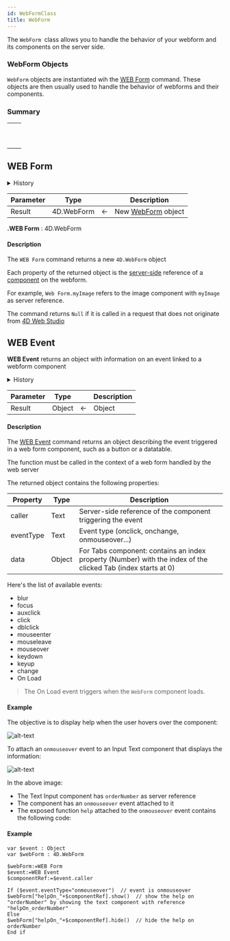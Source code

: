 ```yaml
---
id: WebFormClass
title: WebForm
---
```


The `WebForm `class allows you to handle the behavior of your webform and its components on the server side.

### WebForm Objects

`WebForm` objects are instantiated wih the [WEB Form](#web-form) command. These objects are then usually used to handle the behavior of webforms and their components.

### Summary 
||
|---|
|[<!-- INCLUDE #WEB Form -->](#new)<p>&nbsp;&nbsp;&nbsp;&nbsp;<!-- INCLUDE #4D.WebForm.Summary --> |

## WEB Form

<details><summary>History</summary>
|Version|Changes|
|---|---|
|v19 R3|Added|
</details>

<!-- REF #4D.WebForm.WEB Form.Params -->
|Parameter|Type||Description|
|---------|--- |:---:|------|
|Result|4D.WebForm|<-|New [WebForm](#web-form-object) object
<!-- END REF -->

<!-- REF #4D.WebForm.WEB Form.Syntax -->
**.WEB Form** : 4D.WebForm<!-- END REF -->

#### Description
The `WEB Form` command <!-- REF #4D.WebForm.WEB Form.Summary --> returns a new `4D.WebForm` object<!-- END REF -->

Each property of the returned object is the [server-side](../web-development/web-studio.md#server-side) reference of a [component](web-studio.md#components) on the webform. 

For example, `Web Form.myImage` refers to the image component with `myImage` as server reference.

The command returns `Null` if it is called in a request that does not originate from [4D Web Studio](../web-studio/web-studio.md)
## WEB Event

**WEB Event** <!-- REF #4D.WebForm.WEB Event.Summary --> returns an object with information on an event linked to a webform component<!-- END REF --> 

<details><summary>History</summary>
|Version|Changes|
|---|---|
|v19 R3|Added|
</details>

<!-- REF #4D.WebForm.WEB Form.Params -->
|Parameter|Type||Description|
|---------|--- |:---:|------|
|Result|Object|<-| Object
<!-- END REF -->

#### Description

The [WEB Event](https://doc.4d.com/4dv19R/help/command/en/page1734.html) command returns an object describing the event triggered in a web form component, such as a button or a datatable. 

The function must be called in the context of a web form handled by the web server

The returned object contains the following properties:

| Property | Type | Description |
|----|----|----|
| caller | Text | Server-side reference of the component triggering the event |
| eventType | Text | Event type (onclick, onchange, onmouseover...) |
| data	| Object	| For Tabs component: contains an index property (Number) with the index of the clicked Tab (index starts at 0) |

Here's the list of available events: 

* blur
* focus
* auxclick
* click
* dblclick
* mouseenter
* mouseleave
* mouseover
* keydown
* keyup
* change
* On Load

> The On Load event triggers when the `WebForm` component loads.

#### Example

The objective is to display help when the user hovers over the component:

![alt-text](assets/en/web-studio/web-event-2.png)

To attach an `onmouseover` event to an Input Text component that displays the information:

![alt-text](assets/en/web-studio/web-event-1.png)

In the above image: 

* The Text Input component has `orderNumber` as server reference
* The component has an `onmouseover` event attached to it
* The exposed function `help` attached to the `onmouseover` event contains the following code: 

#### Example 

```4d
var $event : Object
var $webForm : 4D.WebForm

$webForm:=WEB Form
$event:=WEB Event
$componentRef:=$event.caller

If ($event.eventType="onmouseover")  // event is onmouseover 
$webForm["helpOn_"+$componentRef].show()  // show the help on "orderNumber" by showing the text component with reference "helpOn_orderNumber" 
Else 
$webForm["helpOn_"+$componentRef].hide()  // hide the help on orderNumber
End if 
```


